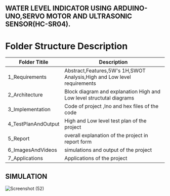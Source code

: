 ## WATER LEVEL INDICATOR USING ARDUINO-UNO,SERVO MOTOR AND ULTRASONIC SENSOR(HC-SR04).
# Folder Structure Description
| Folder Titile  | Description |
| ------------- | ------------- |
| 1_Requirements  | Abstract,Features,5W's 1H,SWOT Analysis,High and Low level requirements|
| 2_Architecture | Block diagram and explanation High and Low level structutal diagrams |
| 3_Implementation | Code of project ,Ino and hex files of the code |
| 4_TestPlanAndOutput | High and Low level test plan of the project |
| 5_Report | overall explanation of the project in report form | 
| 6_ImagesAndVideos | simulations and output of the project |
| 7_Applications | Applications of the project |

## SIMULATION 
![Screenshot (52)](https://user-images.githubusercontent.com/46949062/157088954-67d7f11b-2b61-4c8b-99dc-a31bcfefb5e9.png)
